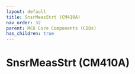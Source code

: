 ```yaml
---
layout: default
title: SnsrMeasStrt (CM410A)
nav_order: 32
parent: MCU Core Components (CDDs)
has_children: true
---
```

# SnsrMeasStrt (CM410A)
